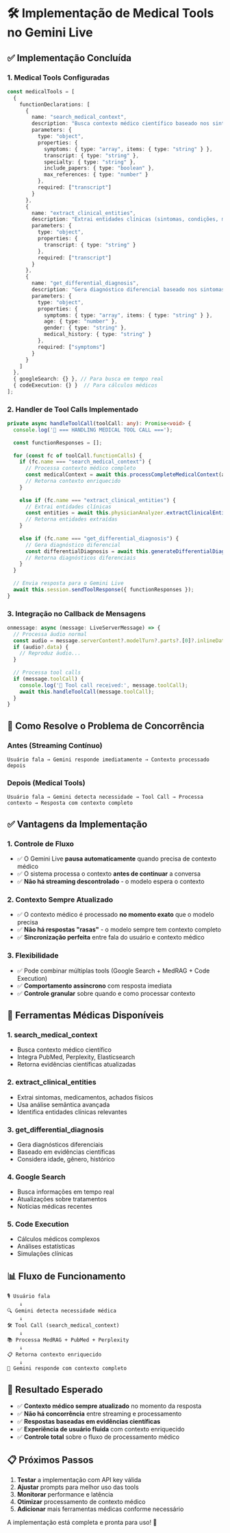 # 🛠️ Implementação de Medical Tools no Gemini Live

## ✅ **Implementação Concluída**

### **1. Medical Tools Configuradas**
```typescript
const medicalTools = [
  {
    functionDeclarations: [
      {
        name: "search_medical_context",
        description: "Busca contexto médico científico baseado nos sintomas e transcript do paciente",
        parameters: {
          type: "object",
          properties: {
            symptoms: { type: "array", items: { type: "string" } },
            transcript: { type: "string" },
            specialty: { type: "string" },
            include_papers: { type: "boolean" },
            max_references: { type: "number" }
          },
          required: ["transcript"]
        }
      },
      {
        name: "extract_clinical_entities",
        description: "Extrai entidades clínicas (sintomas, condições, medicamentos) do transcript",
        parameters: {
          type: "object",
          properties: {
            transcript: { type: "string" }
          },
          required: ["transcript"]
        }
      },
      {
        name: "get_differential_diagnosis",
        description: "Gera diagnóstico diferencial baseado nos sintomas apresentados",
        parameters: {
          type: "object",
          properties: {
            symptoms: { type: "array", items: { type: "string" } },
            age: { type: "number" },
            gender: { type: "string" },
            medical_history: { type: "string" }
          },
          required: ["symptoms"]
        }
      }
    ]
  },
  { googleSearch: {} }, // Para busca em tempo real
  { codeExecution: {} }  // Para cálculos médicos
];
```

### **2. Handler de Tool Calls Implementado**
```typescript
private async handleToolCall(toolCall: any): Promise<void> {
  console.log('🔧 === HANDLING MEDICAL TOOL CALL ===');
  
  const functionResponses = [];
  
  for (const fc of toolCall.functionCalls) {
    if (fc.name === "search_medical_context") {
      // Processa contexto médico completo
      const medicalContext = await this.processCompleteMedicalContext(args.transcript);
      // Retorna contexto enriquecido
    }
    
    else if (fc.name === "extract_clinical_entities") {
      // Extrai entidades clínicas
      const entities = await this.physicianAnalyzer.extractClinicalEntities(args.transcript);
      // Retorna entidades extraídas
    }
    
    else if (fc.name === "get_differential_diagnosis") {
      // Gera diagnóstico diferencial
      const differentialDiagnosis = await this.generateDifferentialDiagnosis(args);
      // Retorna diagnósticos diferenciais
    }
  }
  
  // Envia resposta para o Gemini Live
  await this.session.sendToolResponse({ functionResponses });
}
```

### **3. Integração no Callback de Mensagens**
```typescript
onmessage: async (message: LiveServerMessage) => {
  // Processa áudio normal
  const audio = message.serverContent?.modelTurn?.parts?.[0]?.inlineData;
  if (audio?.data) {
    // Reproduz áudio...
  }
  
  // Processa tool calls
  if (message.toolCall) {
    console.log('🔧 Tool call received:', message.toolCall);
    await this.handleToolCall(message.toolCall);
  }
}
```

## 🎯 **Como Resolve o Problema de Concorrência**

### **Antes (Streaming Contínuo)**
```
Usuário fala → Gemini responde imediatamente → Contexto processado depois
```

### **Depois (Medical Tools)**
```
Usuário fala → Gemini detecta necessidade → Tool Call → Processa contexto → Resposta com contexto completo
```

## ✅ **Vantagens da Implementação**

### **1. Controle de Fluxo**
- ✅ O Gemini Live **pausa automaticamente** quando precisa de contexto médico
- ✅ O sistema processa o contexto **antes de continuar** a conversa
- ✅ **Não há streaming descontrolado** - o modelo espera o contexto

### **2. Contexto Sempre Atualizado**
- ✅ O contexto médico é processado **no momento exato** que o modelo precisa
- ✅ **Não há respostas "rasas"** - o modelo sempre tem contexto completo
- ✅ **Sincronização perfeita** entre fala do usuário e contexto médico

### **3. Flexibilidade**
- ✅ Pode combinar múltiplas tools (Google Search + MedRAG + Code Execution)
- ✅ **Comportamento assíncrono** com resposta imediata
- ✅ **Controle granular** sobre quando e como processar contexto

## 🔧 **Ferramentas Médicas Disponíveis**

### **1. search_medical_context**
- Busca contexto médico científico
- Integra PubMed, Perplexity, Elasticsearch
- Retorna evidências científicas atualizadas

### **2. extract_clinical_entities**
- Extrai sintomas, medicamentos, achados físicos
- Usa análise semântica avançada
- Identifica entidades clínicas relevantes

### **3. get_differential_diagnosis**
- Gera diagnósticos diferenciais
- Baseado em evidências científicas
- Considera idade, gênero, histórico

### **4. Google Search**
- Busca informações em tempo real
- Atualizações sobre tratamentos
- Notícias médicas recentes

### **5. Code Execution**
- Cálculos médicos complexos
- Análises estatísticas
- Simulações clínicas

## 📊 **Fluxo de Funcionamento**

```
🎙️ Usuário fala
    ↓
🔍 Gemini detecta necessidade médica
    ↓
🛠️ Tool Call (search_medical_context)
    ↓
📚 Processa MedRAG + PubMed + Perplexity
    ↓
📋 Retorna contexto enriquecido
    ↓
🎯 Gemini responde com contexto completo
```

## 🚀 **Resultado Esperado**

- ✅ **Contexto médico sempre atualizado** no momento da resposta
- ✅ **Não há concorrência** entre streaming e processamento
- ✅ **Respostas baseadas em evidências científicas**
- ✅ **Experiência de usuário fluida** com contexto enriquecido
- ✅ **Controle total** sobre o fluxo de processamento médico

## 📋 **Próximos Passos**

1. **Testar** a implementação com API key válida
2. **Ajustar** prompts para melhor uso das tools
3. **Monitorar** performance e latência
4. **Otimizar** processamento de contexto médico
5. **Adicionar** mais ferramentas médicas conforme necessário

A implementação está completa e pronta para uso! 🎉 
